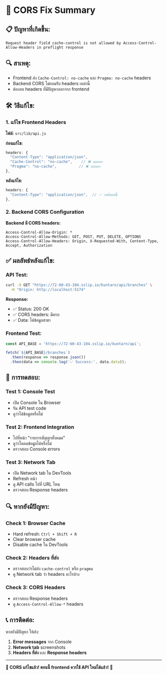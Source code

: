 # 🔧 CORS Fix Summary

## 📋 **ปัญหาที่เกิดขึ้น:**
```
Request header field cache-control is not allowed by Access-Control-Allow-Headers in preflight response
```

## 🔍 **สาเหตุ:**
- Frontend ส่ง `Cache-Control: no-cache` และ `Pragma: no-cache` headers
- Backend CORS ไม่ยอมรับ headers เหล่านี้
- ต้องลบ headers ที่มีปัญหาออกจาก frontend

## 🛠️ **วิธีแก้ไข:**

### **1. แก้ไข Frontend Headers**
**ไฟล์:** `src/lib/api.js`

**ก่อนแก้ไข:**
```javascript
headers: {
  "Content-Type": "application/json",
  "Cache-Control": "no-cache",    // ❌ ลบออก
  "Pragma": "no-cache",          // ❌ ลบออก
},
```

**หลังแก้ไข:**
```javascript
headers: {
  "Content-Type": "application/json",  // ✅ เหลือแค่นี้
},
```

### **2. Backend CORS Configuration**
**Backend มี CORS headers:**
```
Access-Control-Allow-Origin: *
Access-Control-Allow-Methods: GET, POST, PUT, DELETE, OPTIONS
Access-Control-Allow-Headers: Origin, X-Requested-With, Content-Type, Accept, Authorization
```

## ✅ **ผลลัพธ์หลังแก้ไข:**

### **API Test:**
```bash
curl -X GET "https://72-60-43-104.sslip.io/kuntarn/api/branches" \
  -H "Origin: http://localhost:5174"
```

**Response:**
- ✅ Status: 200 OK
- ✅ CORS headers: มีครบ
- ✅ Data: ได้ข้อมูลสาขา

### **Frontend Test:**
```javascript
const API_BASE = 'https://72-60-43-104.sslip.io/kuntarn/api';

fetch(`${API_BASE}/branches`)
  .then(response => response.json())
  .then(data => console.log('✅ Success:', data.data));
```

## 🧪 **การทดสอบ:**

### **Test 1: Console Test**
- เปิด Console ใน Browser
- รัน API test code
- ดูว่าได้ข้อมูลหรือไม่

### **Test 2: Frontend Integration**
- ไปที่หน้า "รายการสัญญาทั้งหมด"
- ดูว่าโหลดข้อมูลได้หรือไม่
- ตรวจสอบ Console errors

### **Test 3: Network Tab**
- เปิด Network tab ใน DevTools
- Refresh หน้า
- ดู API calls ไปที่ URL ไหน
- ตรวจสอบ Response headers

## 🔍 **หากยังมีปัญหา:**

### **Check 1: Browser Cache**
- Hard refresh: `Ctrl + Shift + R`
- Clear browser cache
- Disable cache ใน DevTools

### **Check 2: Headers ที่ส่ง**
- ตรวจสอบว่าไม่ส่ง `cache-control` หรือ `pragma`
- ดู Network tab ว่า headers อะไรบ้าง

### **Check 3: CORS Headers**
- ตรวจสอบ Response headers
- ดู `Access-Control-Allow-*` headers

## 📞 **การติดต่อ:**
หากยังมีปัญหา ให้ส่ง:
1. **Error messages** จาก Console
2. **Network tab** screenshots
3. **Headers ที่ส่ง** และ **Response headers**

---

**🎉 CORS แก้ไขแล้ว! ตอนนี้ frontend ควรใช้ API ใหม่ได้แล้ว!** 🎉
